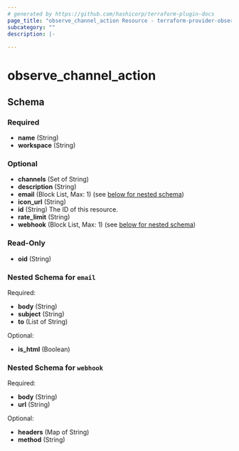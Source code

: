 ```yaml
---
# generated by https://github.com/hashicorp/terraform-plugin-docs
page_title: "observe_channel_action Resource - terraform-provider-observe"
subcategory: ""
description: |-
  
---
```

# observe_channel_action



<!-- schema generated by tfplugindocs -->
## Schema

### Required

- **name** (String)
- **workspace** (String)

### Optional

- **channels** (Set of String)
- **description** (String)
- **email** (Block List, Max: 1) (see [below for nested schema](#nestedblock--email))
- **icon_url** (String)
- **id** (String) The ID of this resource.
- **rate_limit** (String)
- **webhook** (Block List, Max: 1) (see [below for nested schema](#nestedblock--webhook))

### Read-Only

- **oid** (String)

<a id="nestedblock--email"></a>
### Nested Schema for `email`

Required:

- **body** (String)
- **subject** (String)
- **to** (List of String)

Optional:

- **is_html** (Boolean)


<a id="nestedblock--webhook"></a>
### Nested Schema for `webhook`

Required:

- **body** (String)
- **url** (String)

Optional:

- **headers** (Map of String)
- **method** (String)

